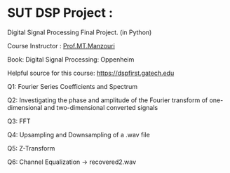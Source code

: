 # SUT DSP Project :
Digital Signal Processing Final Project. (in Python)

Course Instructor : [Prof.MT.Manzouri](http://sharif.ir/~manzuri/)

Book: Digital Signal Processing: Oppenheim

Helpful source for this course: https://dspfirst.gatech.edu


Q1: Fourier Series Coefficients and Spectrum

Q2: Investigating the phase and amplitude of the Fourier transform of one-dimensional and two-dimensional converted signals

Q3: FFT

Q4: Upsampling and Downsampling of a .wav file

Q5: Z-Transform

Q6: Channel Equalization -> recovered2.wav
